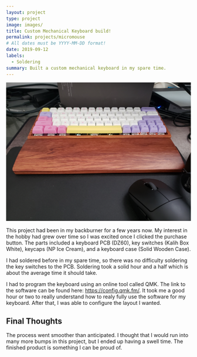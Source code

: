 ```yaml
---
layout: project
type: project
image: images/
title: Custom Mechanical Keyboard build!
permalink: projects/micromouse
# All dates must be YYYY-MM-DD format!
date: 2019-09-12
labels:
  - Soldering
summary: Built a custom mechanical keyboard in my spare time.
---
```


<div class="ui small rounded images">
  <img class="ui image" src="../images/keyboard.jpg">
</div>

This project had been in my backburner for a few years now. My interest in the hobby had grew over time so I was excited once I clicked the purchase button. The parts included a keyboard PCB (DZ60), key switches (Kalih Box White), keycaps (NP Ice Cream), and a keyboard case (Solid Wooden Case).

I had soldered before in my spare time, so there was no difficulty soldering the key switches to the PCB. Soldering took a solid hour and a half which is about the average time it should take.

I had to program the keyboard using an online tool called QMK. The link to the software can be found here: https://config.qmk.fm/. It took me a good hour or two to really understand how to realy fully use the software for my keyboard. After that, I was able to configure the layout I wanted.

## Final Thoughts

The process went smoother than anticipated. I thought that I would run into many more bumps in this project, but I ended up having a swell time. The finished product is something I can be proud of.
